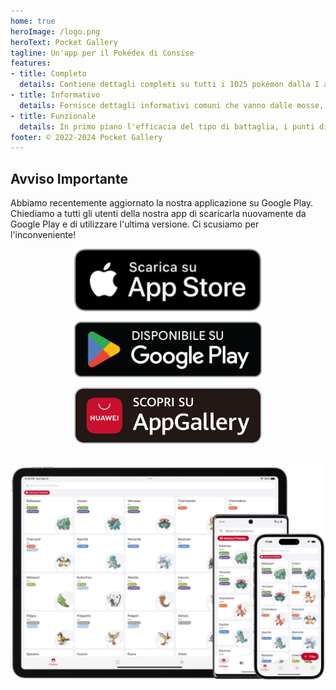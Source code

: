 ```yaml
---
home: true
heroImage: /logo.png
heroText: Pocket Gallery
tagline: Un'app per il Pokédex di Consise
features:
- title: Completo
  details: Contiene dettagli completi su tutti i 1025 pokémon dalla I alla IX generazione.
- title: Informativo
  details: Fornisce dettagli informativi comuni che vanno dalle mosse, alle abilità, agli oggetti, alle condizioni atmosferiche, ai territori e alle condizioni di stato.
- title: Funzionale
  details: In primo piano l'efficacia del tipo di battaglia, i punti di vincolo e i calcolatori di stato.
footer: © 2022-2024 Pocket Gallery
---
```


## Avviso Importante
Abbiamo recentemente aggiornato la nostra applicazione su Google Play. Chiediamo a tutti gli utenti della nostra app di scaricarla nuovamente da Google Play e di utilizzare l'ultima versione. Ci scusiamo per l'inconveniente!

<a href="https://apps.apple.com/us/app/pocket-gallery-app/id6464266038">
<div align="center">
<img src="../.vuepress/public/app-store-badge-it.svg" alt="hero" style="width: 300px;"/>
</div>
</a>

<a href="https://play.google.com/store/apps/details?id=com.eurekaffeine.pokedex.renaissance">
<div align="center">
<img src="../.vuepress/public/google-play-badge-it.png" alt="hero" style="width: 300px;"/>
</div>
</a>

<a href="https://url.cloud.huawei.com/nlFEFYg8Cc?shareTo=qrcode">
<div align="center">
<img src="../.vuepress/public/app-gallery-badge-it.png" alt="hero" style="width: 300px;"/>
</div>
</a>

\
![hero](../.vuepress/public/hero.png)